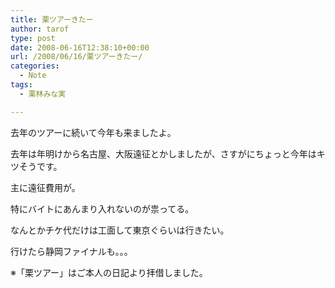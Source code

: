 ```yaml
---
title: 栗ツアーきたー
author: tarof
type: post
date: 2008-06-16T12:38:10+00:00
url: /2008/06/16/栗ツアーきたー/
categories:
  - Note
tags:
  - 栗林みな実

---
```

去年のツアーに続いて今年も来ましたよ。
  
去年は年明けから名古屋、大阪遠征とかしましたが、さすがにちょっと今年はキツそうです。
  
主に遠征費用が。
  
特にバイトにあんまり入れないのが祟ってる。
  
なんとかチケ代だけは工面して東京ぐらいは行きたい。
  
行けたら静岡ファイナルも。。。

※「栗ツアー」はご本人の日記より拝借しました。